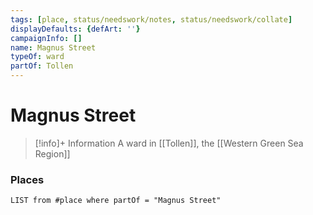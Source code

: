 ```yaml
---
tags: [place, status/needswork/notes, status/needswork/collate]
displayDefaults: {defArt: ''}
campaignInfo: []
name: Magnus Street
typeOf: ward
partOf: Tollen
---
```

# Magnus Street
>[!info]+ Information
> A ward in [[Tollen]], the [[Western Green Sea Region]]

### Places 
```dataview
LIST from #place where partOf = "Magnus Street"
```
